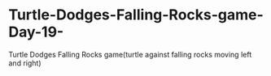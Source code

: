 # Turtle-Dodges-Falling-Rocks-game-Day-19-
Turtle Dodges Falling Rocks game(turtle against falling rocks moving left and right)

